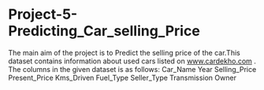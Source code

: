 # Project-5-Predicting_Car_selling_Price
The main aim of the project is to Predict the selling price of the car.This dataset contains information about used cars listed on www.cardekho.com . 
The columns in the given dataset is as follows:  Car_Name Year Selling_Price Present_Price Kms_Driven Fuel_Type Seller_Type Transmission Owner
